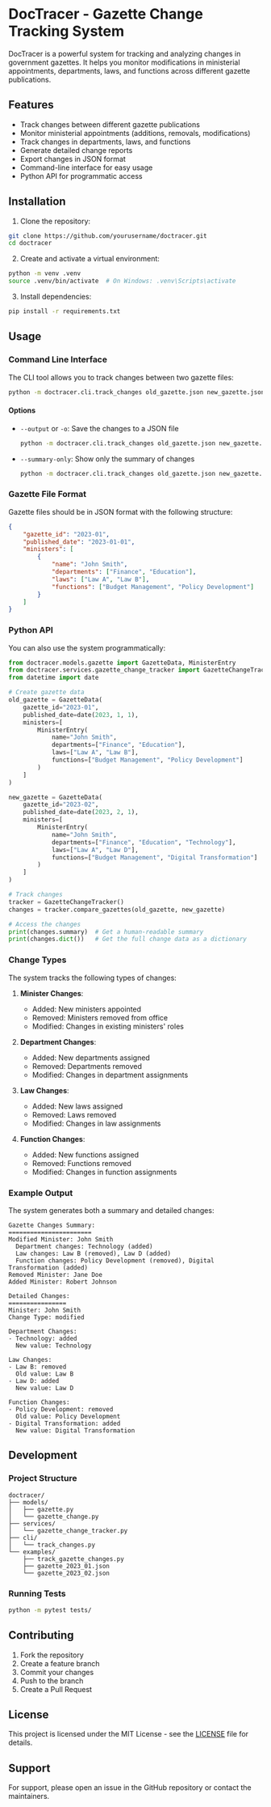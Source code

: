 # DocTracer - Gazette Change Tracking System

DocTracer is a powerful system for tracking and analyzing changes in government gazettes. It helps you monitor modifications in ministerial appointments, departments, laws, and functions across different gazette publications.

## Features

- Track changes between different gazette publications
- Monitor ministerial appointments (additions, removals, modifications)
- Track changes in departments, laws, and functions
- Generate detailed change reports
- Export changes in JSON format
- Command-line interface for easy usage
- Python API for programmatic access

## Installation

1. Clone the repository:
```bash
git clone https://github.com/yourusername/doctracer.git
cd doctracer
```

2. Create and activate a virtual environment:
```bash
python -m venv .venv
source .venv/bin/activate  # On Windows: .venv\Scripts\activate
```

3. Install dependencies:
```bash
pip install -r requirements.txt
```

## Usage

### Command Line Interface

The CLI tool allows you to track changes between two gazette files:

```bash
python -m doctracer.cli.track_changes old_gazette.json new_gazette.json
```

#### Options

- `--output` or `-o`: Save the changes to a JSON file
  ```bash
  python -m doctracer.cli.track_changes old_gazette.json new_gazette.json --output changes.json
  ```

- `--summary-only`: Show only the summary of changes
  ```bash
  python -m doctracer.cli.track_changes old_gazette.json new_gazette.json --summary-only
  ```

### Gazette File Format

Gazette files should be in JSON format with the following structure:

```json
{
    "gazette_id": "2023-01",
    "published_date": "2023-01-01",
    "ministers": [
        {
            "name": "John Smith",
            "departments": ["Finance", "Education"],
            "laws": ["Law A", "Law B"],
            "functions": ["Budget Management", "Policy Development"]
        }
    ]
}
```

### Python API

You can also use the system programmatically:

```python
from doctracer.models.gazette import GazetteData, MinisterEntry
from doctracer.services.gazette_change_tracker import GazetteChangeTracker
from datetime import date

# Create gazette data
old_gazette = GazetteData(
    gazette_id="2023-01",
    published_date=date(2023, 1, 1),
    ministers=[
        MinisterEntry(
            name="John Smith",
            departments=["Finance", "Education"],
            laws=["Law A", "Law B"],
            functions=["Budget Management", "Policy Development"]
        )
    ]
)

new_gazette = GazetteData(
    gazette_id="2023-02",
    published_date=date(2023, 2, 1),
    ministers=[
        MinisterEntry(
            name="John Smith",
            departments=["Finance", "Education", "Technology"],
            laws=["Law A", "Law D"],
            functions=["Budget Management", "Digital Transformation"]
        )
    ]
)

# Track changes
tracker = GazetteChangeTracker()
changes = tracker.compare_gazettes(old_gazette, new_gazette)

# Access the changes
print(changes.summary)  # Get a human-readable summary
print(changes.dict())   # Get the full change data as a dictionary
```

### Change Types

The system tracks the following types of changes:

1. **Minister Changes**:
   - Added: New ministers appointed
   - Removed: Ministers removed from office
   - Modified: Changes in existing ministers' roles

2. **Department Changes**:
   - Added: New departments assigned
   - Removed: Departments removed
   - Modified: Changes in department assignments

3. **Law Changes**:
   - Added: New laws assigned
   - Removed: Laws removed
   - Modified: Changes in law assignments

4. **Function Changes**:
   - Added: New functions assigned
   - Removed: Functions removed
   - Modified: Changes in function assignments

### Example Output

The system generates both a summary and detailed changes:

```
Gazette Changes Summary:
=======================
Modified Minister: John Smith
  Department changes: Technology (added)
  Law changes: Law B (removed), Law D (added)
  Function changes: Policy Development (removed), Digital Transformation (added)
Removed Minister: Jane Doe
Added Minister: Robert Johnson

Detailed Changes:
================
Minister: John Smith
Change Type: modified

Department Changes:
- Technology: added
  New value: Technology

Law Changes:
- Law B: removed
  Old value: Law B
- Law D: added
  New value: Law D

Function Changes:
- Policy Development: removed
  Old value: Policy Development
- Digital Transformation: added
  New value: Digital Transformation
```

## Development

### Project Structure

```
doctracer/
├── models/
│   ├── gazette.py
│   └── gazette_change.py
├── services/
│   └── gazette_change_tracker.py
├── cli/
│   └── track_changes.py
└── examples/
    ├── track_gazette_changes.py
    ├── gazette_2023_01.json
    └── gazette_2023_02.json
```

### Running Tests

```bash
python -m pytest tests/
```

## Contributing

1. Fork the repository
2. Create a feature branch
3. Commit your changes
4. Push to the branch
5. Create a Pull Request

## License

This project is licensed under the MIT License - see the [LICENSE](LICENSE) file for details.

## Support

For support, please open an issue in the GitHub repository or contact the maintainers.

